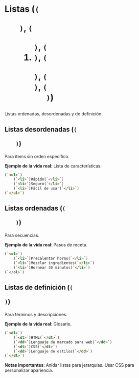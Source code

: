 # Listas (`(`<ul>`)`, `(`<ol>`)`, `(`<li>`)`, `(`<dl>`)`, `(`<dt>`)`, `(`<dd>`)`)

Listas ordenadas, desordenadas y de definición.

## Listas desordenadas (`(`<ul>`)`)

Para items sin orden específico.

**Ejemplo de la vida real**: Lista de características.

```html
(`<ul>`)
    (`<li>`)Rápido(`</li>`)
    (`<li>`)Seguro(`</li>`)
    (`<li>`)Fácil de usar(`</li>`)
(`</ul>`)
```

## Listas ordenadas (`(`<ol>`)`)

Para secuencias.

**Ejemplo de la vida real**: Pasos de receta.

```html
(`<ol>`)
    (`<li>`)Precalentar horno(`</li>`)
    (`<li>`)Mezclar ingredientes(`</li>`)
    (`<li>`)Hornear 30 minutos(`</li>`)
(`</ol>`)
```

## Listas de definición (`(`<dl>`)`)

Para términos y descripciones.

**Ejemplo de la vida real**: Glosario.

```html
(`<dl>`)
    (`<dt>`)HTML(`</dt>`)
    (`<dd>`)Lenguaje de marcado para web(`</dd>`)
    (`<dt>`)CSS(`</dt>`)
    (`<dd>`)Lenguaje de estilos(`</dd>`)
(`</dl>`)
```

**Notas importantes**: Anidar listas para jerarquías. Usar CSS para personalizar apariencia.